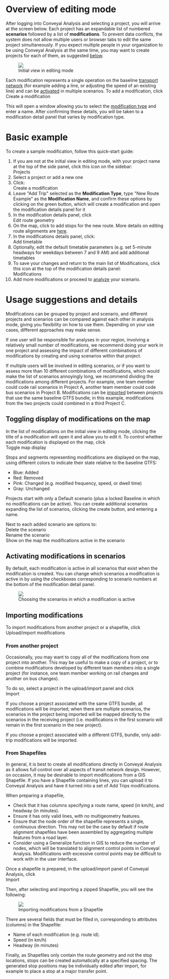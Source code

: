 # Overview of editing mode

After logging into Conveyal Analysis and selecting a project, you will arrive at the screen below. Each project has an expandable list of numbered **scenarios** followed by a list of **modifications**. To prevent data conflicts, the system does not allow multiple users or browser tabs to edit the same project simultaneously. If you expect multiple people in your organization to be using Conveyal Analysis at the same time, you may want to create projects for each of them, as suggested [below](#usage-suggestions-and-details).

<figure>
  <img src="../img/create-scenario.png" />
  <figcaption>Initial view in editing mode</figcaption>
</figure>

Each modification represents a single operation on the baseline [transport network](../glossary.html#transport-network) (for example adding a line, or adjusting the speed of an existing line) and can be [activated](#activating-modifications-in-scenarios) in multiple scenarios. To add a modification, click
<br><span class="btn btn-success"><i class="fa fa-plus"></i> Create a modification</span>

This will open a window allowing you to select the [modification type](modifications.html) and enter a name.  After confirming these details, you will be taken to a modification detail panel that varies by modification type.

# Basic example

To create a sample modification, follow this quick-start guide:

1. If you are not at the initial view in editing mode, with your project name at the top of the side panel, click this icon on the sidebar: <br><span class="ui-icon"><i class="fa fa-cubes"></i>Projects</span>
1. Select a project or add a new one
1. Click: <br><span class="btn btn-success"><i class="fa fa-plus"></i> Create a modification</span>
1. Leave "Add Trip" selected as the **Modification Type**, type "New Route Example" as the **Modification Name**, and confirm these options by clicking on the green button, which will create a modification and open the modification details panel for it
1. In the modification details panel, click <br><span class="btn btn-warning"><i class="fa fa-pencil"></i> Edit route geometry</span>
1. On the map, click to add stops for the new route.  More details on editing route alignments are [here](modifications.html#add-trips).
1. In the modifications details panel, click: <br><span class="btn btn-success"><i class="fa fa-plus"></i> Add timetable</span>
1. Optionally, edit the default timetable parameters (e.g. set 5-minute headways for weekdays between 7 and 9 AM) and add additional timetables
1. To save your changes and return to the main list of Modifications, click this icon at the top of the modification details panel: <br><span class="ui-icon"><i class="fa fa-chevron-left"></i>Modifications</span>
1. Add more modifications or proceed to [analyze](../analysis/) your scenario.

# Usage suggestions and details

Modifications can be grouped by project and scenario, and different projects and scenarios can be compared against each other in analysis mode, giving you flexibility on how to use them. Depending on your use cases, different approaches may make sense.

If one user will be responsible for analyses in your region, involving a relatively small number of modifications, we recommend doing your work in one project and assessing the impact of different combinations of modifications by creating and using scenarios within that project.

If multiple users will be involved in editing scenarios, or if you want to assess more than 10 different combinations of modifications, which would make the list of scenarios annoyingly long, we recommend dividing the modifications among different projects.  For example, one team member could code rail scenarios in Project A, another team member could code bus scenarios in Project B. Modifications can be [imported](#importing-modifications-from-another-project) between projects that use the same baseline GTFS bundle; in this example, modifications from the two projects could combined in a third Project C.

## Toggling display of modifications on the map

In the list of modifications on the initial view in editing mode, clicking the title of a modification will open it and allow you to edit it. To control whether each modification is displayed on the map, click<br>
<span class="ui-icon"><i class="fa fa-eye"></i>Toggle map display</span>

Stops and segments representing modifications are displayed on the map, using different colors to indicate their state relative to the baseline GTFS:
* Blue: Added
* Red: Removed
* Pink: Changed (e.g. modified frequency, speed, or dwell time)
* Gray: Unchanged

Projects start with only a Default scenario (plus a locked Baseline in which no modifications can be active). You can create additional scenarios expanding the list of scenarios, clicking the create button, and entering a name.

Next to each added scenario are options to:
<br><span class="ui-icon"><i class="fa fa-trash"></i>Delete</span> the scenario
<br><span class="ui-icon"><i class="fa fa-pencil"></i>Rename</span> the scenario
<br><span class="ui-icon"><i class="fa fa-eye"></i>Show on the map</span> the modifications active in the scenario

## Activating modifications in scenarios

By default, each modification is active in all scenarios that exist when the modification is created.  You can change which scenarios a modification is active in by using the checkboxes corresponding to scenario numbers at the bottom of the modification detail panel.  

<figure>
  <img src="../img/scenario-chooser.png" />
  <figcaption>Choosing the scenarios in which a modification is active</figcaption>
</figure>


## Importing modifications

To import modifications from another project or a shapefile, click
<br><span class="ui-icon"><i class="fa fa-upload"></i>Upload/import modifications</span>

### From another project

Occasionally, you may want to copy all of the modifications from one project into another. This may be useful to make a copy of a project, or to combine modifications developed by different team members into a single project (for instance, one team member working on rail changes and another on bus changes).

To do so, select a project in the upload/import panel and click
<br><span class="btn btn-success"><i class="fa fa-copy"></i> Import</span>

If you choose a project associated with the same GTFS bundle, all modifications will be imported; when there are multiple scenarios, the scenarios in the project being imported will be mapped directly to the scenarios in the receiving project (i.e. modifications in the first scenario will remain in the first scenario in the new project).

If you choose a project associated with a different GTFS, bundle, only add-trip modifications will be imported.

### From Shapefiles

In general, it is best to create all modifications directly in Conveyal Analysis as it allows full control over all aspects of transit network design. However, on occasion, it may be desirable to import modifications from a GIS Shapefile. If you have a Shapefile containing lines, you can upload it to Conveyal Analysis and have it turned into a set of Add Trips modifications.

When preparing a shapefile,
- Check that it has columns specifying a route name, speed (in km/h), and headway (in minutes).
- Ensure it has only valid lines, with no multigeometry features. 
- Ensure that the node order of the shapefile represents a single, continuous direction. This may not be the case by default if route alignment shapefiles have been assembled by aggregating multiple features from a road layer.
- Consider using a Generalize function in GIS to reduce the number of nodes, which will be translated to alignment control points in Conveyal Analysis. Modifications with excessive control points may be difficult to work with in the user interface.

Once a shapefile is prepared, in the upload/import panel of Conveyal Analysis, click
<br><span class="btn btn-success"><i class="fa fa-upload"></i> Import</span>

Then, after selecting and importing a zipped Shapefile, you will see the following:

<figure>
  <img src="../img/import-modifications-from-shapefile.png"/>
  <figcaption>Importing modifications from a Shapefile</figcaption>
</figure>

There are several fields that must be filled in, corresponding to attributes (columns) in the Shapefile:
- Name of each modification (e.g. route id).
- Speed (in km/h)
- Headway (in minutes)

Finally, as Shapefiles only contain the route geometry and not the stop locations, stops can be created automatically at a specified spacing. The generated stop positions may be individually edited after import, for example to place a stop at a major transfer point.
